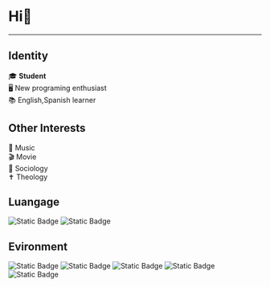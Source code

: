# Hi👋 
***
## Identity
🎓 **Student**  
🖥️ New programing enthusiast  
📚 English,Spanish learner
## Other Interests
🎵 Music  
🎬 Movie  
📗 Sociology  
✝️ Theology
## Luangage
![Static Badge](https://img.shields.io/badge/Python-blue?style=flat-square&logo=Python&logoColor=white)
![Static Badge](https://img.shields.io/badge/Markdown-lightblue?style=flat-square&logo=Markdown&logoColor=black)  
## Evironment
![Static Badge](https://img.shields.io/badge/Windows-purple?style=flat-square&logo=Windows&logoColor=white)
![Static Badge](https://img.shields.io/badge/PowerShell-purple?style=flat-square&logo=PowerShell&logoColor=white)
![Static Badge](https://img.shields.io/badge/Visual%20Studio%20Code-orchid?style=flat-square&logo=Visual%20Studio%20Code&logoColor=white)
![Static Badge](https://img.shields.io/badge/GitHub-orchid?style=flat-square&logo=GitHub&logoColor=white)
 ![Static Badge](https://img.shields.io/badge/Git-orchid?style=flat-square&logo=Git&logoColor=white)
